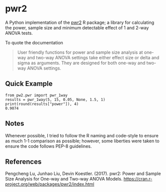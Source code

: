 # pwr2

A Python implementation of the [pwr2](https://cran.r-project.org/web/packages/pwr2/index.html) R package; a library
for calculating the power, sample size and minimum detectable effect of 1 and 2-way ANOVA tests.

To quote the documentation

> User friendly functions for power and sample size analysis at one-way and two-way ANOVA settings take either effect
> size or delta and sigma as arguments. They are designed for both one-way and two-way ANOVA settings. 

## Quick Example

```
from pw2.pwr import pwr_1way
results = pwr_1way(5, 15, 0.05, None, 1.5, 1)
print(round(results["power"]), 4)
0.9074
```

## Notes

Whenever possible, I tried to follow the R naming and code-style to ensure as much 1-1 comparison as possible; however,
some liberties were taken to ensure the code follows PEP-8 guidelines.

## References

Pengcheng Lu, Junhao Liu, Devin Koestler. (2017). pwr2: Power and Sample Size Analysis for One-way and Two-way ANOVA
Models. https://cran.r-project.org/web/packages/pwr2/index.html
